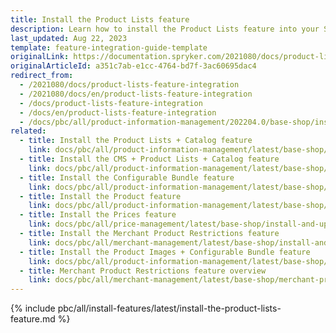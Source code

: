 ```yaml
---
title: Install the Product Lists feature
description: Learn how to install the Product Lists feature into your Spryker Cloud Commerce OS project.
last_updated: Aug 22, 2023
template: feature-integration-guide-template
originalLink: https://documentation.spryker.com/2021080/docs/product-lists-feature-integration
originalArticleId: a351c7ab-e1cc-4764-bd7f-3ac60695dac4
redirect_from:
  - /2021080/docs/product-lists-feature-integration
  - /2021080/docs/en/product-lists-feature-integration
  - /docs/product-lists-feature-integration
  - /docs/en/product-lists-feature-integration
  - /docs/pbc/all/product-information-management/202204.0/base-shop/install-and-upgrade/install-features/install-the-product-lists-feature.html
related:
  - title: Install the Product Lists + Catalog feature
    link: docs/pbc/all/product-information-management/latest/base-shop/install-and-upgrade/install-features/install-the-product-lists-catalog-feature.html
  - title: Install the CMS + Product Lists + Catalog feature
    link: docs/pbc/all/product-information-management/latest/base-shop/install-and-upgrade/install-features/install-the-product-lists-catalog-feature.html
  - title: Install the Configurable Bundle feature
    link: docs/pbc/all/product-information-management/latest/base-shop/install-and-upgrade/install-features/install-the-configurable-bundle-feature.html
  - title: Install the Product feature
    link: docs/pbc/all/product-information-management/latest/base-shop/install-and-upgrade/install-features/install-the-product-feature.html
  - title: Install the Prices feature
    link: docs/pbc/all/price-management/latest/base-shop/install-and-upgrade/install-features/install-the-prices-feature.html
  - title: Install the Merchant Product Restrictions feature
    link: docs/pbc/all/merchant-management/latest/base-shop/install-and-upgrade/install-the-merchant-product-restrictions-feature.html
  - title: Install the Product Images + Configurable Bundle feature
    link: docs/pbc/all/product-information-management/latest/base-shop/install-and-upgrade/install-features/install-the-product-images-configurable-bundle-feature.html
  - title: Merchant Product Restrictions feature overview
    link: docs/pbc/all/merchant-management/latest/base-shop/merchant-product-restrictions-feature-overview/merchant-product-restrictions-feature-overview.html
---
```


{% include pbc/all/install-features/latest/install-the-product-lists-feature.md %} <!-- To edit, see /_includes/pbc/all/install-features/202311.0/install-the-product-lists-feature.md -->
